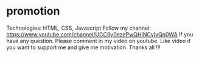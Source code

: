 # promotion
Technologies: HTML, CSS, Javascript
Follow my channel: https://www.youtube.com/channel/UCC9y0ezePwQHINCyIvQn0WA
If you have any question. Please comment in my video on youtube.
Like video if you want to support me and give me motivation.
Thanks all !!!
